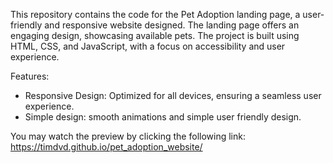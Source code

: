 This repository contains the code for the Pet Adoption landing page, a user-friendly and responsive 
website designed. The landing page offers an engaging design, showcasing available pets. 
The project is built using HTML, CSS, and JavaScript, with a focus on accessibility and user experience.

Features:
 - Responsive Design: Optimized for all devices, ensuring a seamless user experience.
 - Simple design: smooth animations and simple user friendly design.

You may watch the preview by clicking the following link: https://timdvd.github.io/pet_adoption_website/
